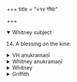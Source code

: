 +++
title = "०१४ गोष्ठः"

+++
<details open><summary>Whitney subject</summary>

14. A blessing on the kine.
</details>

<details><summary>VH anukramaṇī</summary>

गोष्ठः।  
१-६ ब्रह्मा। गोष्ठः, अहः, २ अर्यमा, पूषा, बृहस्पतिः, इन्द्रः, १-६ गावः, ५ गोष्ठश्च। अनुष्टुप्, ६आर्षी त्रिष्टुप्।
</details>

<details><summary>Whitney anukramaṇī</summary>

[Brahman.—nānādevatyam uta goșțhadevatākam. ānușțubham: 6. ārṣī triṣṭubh.]
</details>

<details><summary>Whitney</summary>

### Comment
The hymn (except vs. 5) is found in Pāipp. ii. (in the verse-order 2, 4, 6, 1, 3). It is used by Kāuś., with other hymns (ii. 26 etc.), in a ceremony for the prosperity of cattle (19. 14). In Vāit. (21. 26), vs. 2 accompanies the driving of kine in the agnișțoma. The Vāit. use does not appear to be mentioned by the comm., and his report of the Kāuś. use is mostly lost from the manuscript (but filled in by the editor).


### Translations
Translated: Ludwig, p. 469; Weber, xvii. 244; Grill, 64, 112; Griffith, i. 101; Bloomfield, 143, 351.
</details>

<details><summary>Griffith</summary>

A benediction on a cattle pen
</details>

